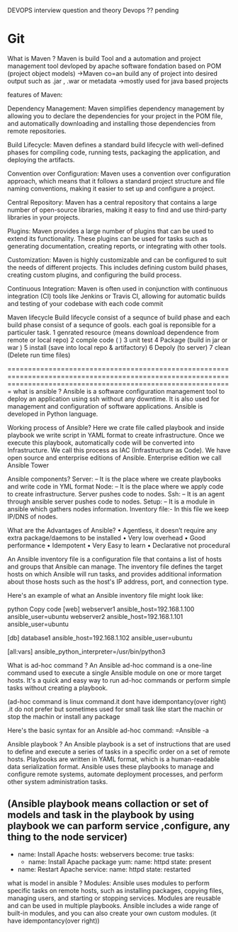 DEVOPS interview question and theory
Devops ?? pending


Git
=====================================================================================================================================================================

What is Maven ?
Maven is build Tool and a automation and project management tool devloped by apache software fondation based on POM (project object models)
->Maven co=an build any of project into desired output such as .jar , .war or metadata
->mostly used for java based projects


features of Maven:

Dependency Management: Maven simplifies dependency management by allowing you to declare the dependencies for your project in the POM file, and automatically downloading and installing those dependencies from remote repositories.

Build Lifecycle: Maven defines a standard build lifecycle with well-defined phases for compiling code, running tests, packaging the application, and deploying the artifacts.

Convention over Configuration: Maven uses a convention over configuration approach, which means that it follows a standard project structure and file naming conventions, making it easier to set up and configure a project.

Central Repository: Maven has a central repository that contains a large number of open-source libraries, making it easy to find and use third-party libraries in your projects.

Plugins: Maven provides a large number of plugins that can be used to extend its functionality. These plugins can be used for tasks such as generating documentation, creating reports, or integrating with other tools.

Customization: Maven is highly customizable and can be configured to suit the needs of different projects. This includes defining custom build phases, creating custom plugins, and configuring the build process.

Continuous Integration: Maven is often used in conjunction with continuous integration (CI) tools like Jenkins or Travis CI, allowing for automatic builds and testing of your codebase with each code commit


Maven lifecycle 
Build lifecycle consist of a sequnce of build phase and each build phase consist of a sequnce of gools. each goal is reponsible for a particuler task.
1 genrated resource  (means download dependence from remote or local repo)
2 comple code ( )
3 unit test
4 Package (build in jar or war )
5 install (save into local repo & artifactory)
6 Depoly (to server)
7 clean (Delete run time files)









































===================================================================================================================================================================
what is ansible ?
Ansible is a software configuration management tool to deploy an application using ssh without any 
downtime. It is also used for management and configuration of software applications. Ansible is 
developed in Python language.

 Working process of Ansible?
Here we crate file called playbook and inside playbook we write script in YAML format to create infrastructure. Once we execute this playbook, automatically code will be converted into Infrastructure. We call this process as IAC 
(Infrastructure as Code). We have open source and enterprise editions of Ansible. Enterprise edition we call Ansible Tower

Ansible components?
Server: – It is the place where we create playbooks and write code in YML 
format
Node: – It is the place where we apply code to create infrastructure. Server 
pushes code to nodes.
Ssh: – It is an agent through ansible server pushes code to nodes.
Setup: – It is a module in ansible which gathers nodes information.
Inventory file:- In this file we keep IP/DNS of nodes.

What are the Advantages of Ansible?
• Agentless, it doesn’t require any extra package/daemons to be installed
• Very low overhead
• Good performance
• Idempotent
• Very Easy to learn
• Declarative not procedural

An Ansible inventory file is a configuration file that contains a list of hosts and groups that Ansible can manage. The inventory file defines the target hosts on which Ansible will run tasks, and provides additional information about those hosts such as the host's IP address, port, and connection type.

Here's an example of what an Ansible inventory file might look like:

python
Copy code
[web]
webserver1 ansible_host=192.168.1.100 ansible_user=ubuntu
webserver2 ansible_host=192.168.1.101 ansible_user=ubuntu

[db]
database1 ansible_host=192.168.1.102 ansible_user=ubuntu

[all:vars]
ansible_python_interpreter=/usr/bin/python3


What is ad-hoc command ?
An Ansible ad-hoc command is a one-line command used to execute a single Ansible module on one or more target hosts. It's a quick and easy way to run ad-hoc commands or perform simple tasks without creating a playbook.

(ad-hoc command is linux command.it dont have idempontancy(over right) .it do not prefer but sometimes used for small task like start the machin or stop the machin or install any package 

Here's the basic syntax for an Ansible ad-hoc command:
=Ansible <host-name> -a <argument>  <what you want to do.>
 

 
 Ansible playbook ?
 An Ansible playbook is a set of instructions that are used to define and execute a series of tasks in a specific order on a set of remote hosts. Playbooks are written in YAML format, which is a human-readable data serialization format. Ansible uses these playbooks to manage and configure remote systems, automate deployment processes, and perform other system administration tasks.
 
 (Ansible playbook means collaction or set of models and task in the playbook by using playbook we can parform service ,configure, any thing to the node servicer) 
 ---
- name: Install Apache
  hosts: webservers
  become: true
  tasks:
    - name: Install Apache package
      yum:
        name: httpd
        state: present
 - name: Restart Apache
      service:
        name: httpd
        state: restarted
 
 what is model in ansible ?
 Modules: Ansible uses modules to perform specific tasks on remote hosts, such as installing packages, copying files, managing users, and starting or stopping services. Modules are reusable and can be used in multiple playbooks. Ansible includes a wide range of built-in modules, and you can also create your own custom modules. (it have idempontancy(over right))
 
 
 
 
 
 
 
 
 
 
